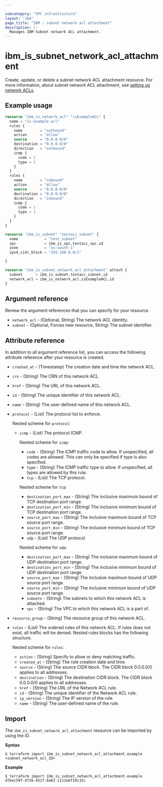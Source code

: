 ```yaml
---

subcategory: "VPC infrastructure"
layout: "ibm"
page_title: "IBM : subnet network acl attachment"
description: |-
  Manages IBM Subnet network ACL attachment.
---
```


# ibm_is_subnet_network_acl_attachment
Create, update, or delete a subnet network ACL attachment resource. For more information, about subnet network ACL attachment, see [setting up network ACLs](https://cloud.ibm.com/docs/vpc?topic=vpc-using-acls).

## Example usage

```terraform
resource "ibm_is_network_acl" "isExampleACL" {
  name = "is-example-acl"
  rules {
    name        = "outbound"
    action      = "allow"
    source      = "0.0.0.0/0"
    destination = "0.0.0.0/0"
    direction   = "outbound"
    icmp {
      code = 1
      type = 1
    }
  }
  rules {
    name        = "inbound"
    action      = "allow"
    source      = "0.0.0.0/0"
    destination = "0.0.0.0/0"
    direction   = "inbound"
    icmp {
      code = 1
      type = 1
    }
  }
}

resource "ibm_is_subnet" "testacc_subnet" {
  name            = "test_subnet"
  vpc             = ibm_is_vpc.testacc_vpc.id
  zone            = "us-south-1"
  ipv4_cidr_block = "192.168.0.0/1"

}

resource "ibm_is_subnet_network_acl_attachment" attach {
  subnet      = ibm_is_subnet.testacc_subnet.id
  network_acl = ibm_is_network_acl.isExampleACL.id
}

```
## Argument reference
Review the argument references that you can specify for your resource. 

- `network_acl` - (Optional, String) The network ACL identity.
- `subnet` - (Optional, Forces new resource, String) The subnet identifier.


## Attribute reference
In addition to all argument reference list, you can access the following attribute reference after your resource is created.

- `created_at` - (Timestamp) The creation date and time the network ACL.
- `crn` - (String) The CRN of this network ACL.
- `href` - (String) The URL of this network ACL.
- `id` - (String) The unique identifier of this network ACL.
- `name` - (String) The user-defined name of this network ACL.
- `protocol` - (List) The protocol list to enforce.
	
  Nested scheme for `protocol`:
  - `icmp` - (List) The protocol ICMP.

    Nested scheme for `icmp`:
	  - `code` - (String) The ICMP traffic code to allow. If unspecified, all codes are allowed. This can only be specified if type is also specified.
	  - `type` - (String) The ICMP traffic type to allow. If unspecified, all types are allowed by this rule.
	- `tcp` - (List) The TCP protocol.

    Nested scheme for `tcp`:
	  - `destination_port_max` - (String) The inclusive maximum bound of TCP destination port range.
	  - `destination_port_min` - (String) The inclusive minimum bound of TCP destination port range.
	  - `source_port_max` - (String) The inclusive maximum bound of TCP source port range.
	  - `source_port_min` - (String) The inclusive minimum bound of TCP source port range.
	- `udp` - (List) The UDP protocol.

    Nested scheme for `udp`:
	  - `destination_port_max` - (String) The inclusive maximum bound of UDP destination port range.
	  - `destination_port_min` - (String) The inclusive minimum bound of UDP destination port range.
	  - `source_port_max` - (String) The inclusive maximum bound of UDP source port range.
	  - `source_port_min` - (String) The inclusive minimum bound of UDP source port range.
	- `subnets` - (String) The subnets to which this network ACL is attached.
	- `vpc` - (String) The VPC to which this network ACL is a part of.
- `resource_group` - (String) The resource group of this network ACL.
- `rules` - (List) The ordered rules of this network ACL. If rules does not exist, all traffic will be denied. Nested rules blocks has the following structure.

  Nested scheme for `rules`:
	- `action` - (String) Specify to allow or deny matching traffic.
	- `created_at` - (String) The rule creation date and time.
	- `source` - (String) The source CIDR block. The CIDR block 0.0.0.0/0 applies to all addresses.
	- `destination` - (String) The destination CIDR block. The CIDR block 0.0.0.0/0 applies to all addresses.
	- `href` - (String) The URL of the Network ACL rule.
	- `id` - (String) The unique identifier of the Network ACL rule.
	- `ip_version` - (String) The IP version of the rule.
	- `name` - (String) The user-defined name of the rule.

## Import
The `ibm_is_subnet_network_acl_attachment` resource can be imported by using the ID. 

**Syntax**

```
$ terraform import ibm_is_subnet_network_acl_attachment.example <subnet_network_acl_ID>
```

**Example**

```
$ terraform import ibm_is_subnet_network_acl_attachment.example d7bec597-4726-451f-8a63-1111e6f19c32c
```
